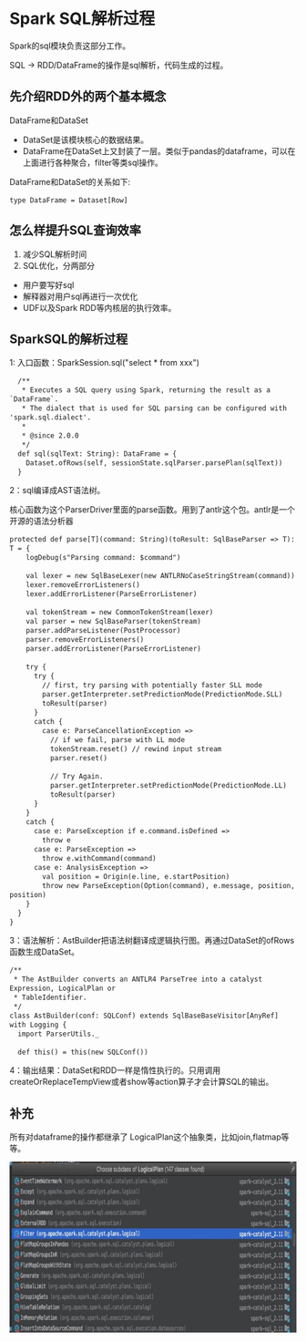 # Spark SQL解析过程

Spark的sql模块负责这部分工作。

SQL -> RDD/DataFrame的操作是sql解析，代码生成的过程。

## 先介绍RDD外的两个基本概念
DataFrame和DataSet

* DataSet是该模块核心的数据结果。
* DataFrame在DataSet上又封装了一层。类似于pandas的dataframe，可以在上面进行各种聚合，filter等类sql操作。

DataFrame和DataSet的关系如下:
```
type DataFrame = Dataset[Row]

```


## 怎么样提升SQL查询效率
1. 减少SQL解析时间
2. SQL优化，分两部分
- 用户要写好sql
- 解释器对用户sql再进行一次优化
- UDF以及Spark RDD等内核层的执行效率。

## SparkSQL的解析过程
1: 入口函数：SparkSession.sql("select * from xxx")
```
  /**
   * Executes a SQL query using Spark, returning the result as a `DataFrame`.
   * The dialect that is used for SQL parsing can be configured with 'spark.sql.dialect'.
   *
   * @since 2.0.0
   */
  def sql(sqlText: String): DataFrame = {
    Dataset.ofRows(self, sessionState.sqlParser.parsePlan(sqlText))
  }
```

2：sql编译成AST语法树。

核心函数为这个ParserDriver里面的parse函数。用到了antlr这个包。antlr是一个开源的语法分析器
```
protected def parse[T](command: String)(toResult: SqlBaseParser => T): T = {
    logDebug(s"Parsing command: $command")

    val lexer = new SqlBaseLexer(new ANTLRNoCaseStringStream(command))
    lexer.removeErrorListeners()
    lexer.addErrorListener(ParseErrorListener)

    val tokenStream = new CommonTokenStream(lexer)
    val parser = new SqlBaseParser(tokenStream)
    parser.addParseListener(PostProcessor)
    parser.removeErrorListeners()
    parser.addErrorListener(ParseErrorListener)

    try {
      try {
        // first, try parsing with potentially faster SLL mode
        parser.getInterpreter.setPredictionMode(PredictionMode.SLL)
        toResult(parser)
      }
      catch {
        case e: ParseCancellationException =>
          // if we fail, parse with LL mode
          tokenStream.reset() // rewind input stream
          parser.reset()

          // Try Again.
          parser.getInterpreter.setPredictionMode(PredictionMode.LL)
          toResult(parser)
      }
    }
    catch {
      case e: ParseException if e.command.isDefined =>
        throw e
      case e: ParseException =>
        throw e.withCommand(command)
      case e: AnalysisException =>
        val position = Origin(e.line, e.startPosition)
        throw new ParseException(Option(command), e.message, position, position)
    }
  }
}
```


3：语法解析：AstBuilder把语法树翻译成逻辑执行图。再通过DataSet的ofRows函数生成DataSet。
```
/**
 * The AstBuilder converts an ANTLR4 ParseTree into a catalyst Expression, LogicalPlan or
 * TableIdentifier.
 */
class AstBuilder(conf: SQLConf) extends SqlBaseBaseVisitor[AnyRef] with Logging {
  import ParserUtils._

  def this() = this(new SQLConf())
```


4：输出结果：DataSet和RDD一样是惰性执行的。只用调用createOrReplaceTempView或者show等action算子才会计算SQL的输出。


## 补充
所有对dataframe的操作都继承了 LogicalPlan这个抽象类，比如join,flatmap等等。
 <div  align="center"><img src="imgs/LogicalPlanSubclass.png" width = "600" height = "300" alt="1.4" align="center" /></div><br>




